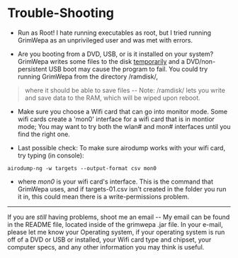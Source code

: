 # Trouble-Shooting #

  * Run as Root! I hate running executables as root, but I tried running GrimWepa as an unprivileged user and was met with errors.

  * Are you booting from a DVD, USB, or is it installed on your system? GrimWepa writes some files to the disk [temporarily](temporarily.md) and a DVD/non-persistent USB boot may cause the program to fail. You could try running GrimWepa from the directory /ramdisk/,
> where it should be able to save files -- Note: /ramdisk/ lets you write and save data to the RAM, which will be wiped upon reboot.

  * Make sure you choose a Wifi card that can go into monitor mode. Some wifi cards create a 'mon0' interface for a wifi card that is in montior mode; You may want to try both the wlan# and mon# interfaces until you find the right one.

  * Last possible check: To make sure airodump works with your wifi card, try typing (in console):
```
airodump-ng -w targets --output-format csv mon0
```
  * where _mon0_ is your wifi card's interface. This is the command that GrimWepa uses, and if targets-01.csv isn't created in the folder you run it in, this could mean there is a write-permissions problem.


---


If you are _still_ having problems, shoot me an email -- My email can be found in the README file, located inside of the grimwepa .jar file.  In your e-mail, please let me know your Operating system, if your operating system is run off of a DVD or USB or installed, your Wifi card type and chipset, your computer specs, and any other information you may think is useful.